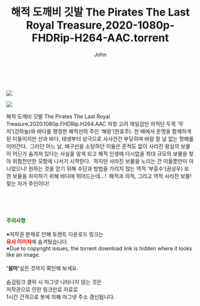 ﻿---
layout: post
title:  "    해적 도깨비 깃발 The Pirates  The Last Royal Treasure,2020-1080p-FHDRip-H264-AAC.torrent"
author: John
categories: [ 영화 ]
tags: [  ]
image: https://torrentrj54.com/uploadfile/full/4d4dede8dd7dcc7abb2b5ae0d45aa088e71b311a.jpg"/></p><p><img src="https://torrentrj54.com/uploadfile/full/d1379683811927cdd6472385bedfdff310df0715.jpg 
description: "    해적 도깨비 깃발 The Pirates  The Last Royal Treasure,2020-1080p-FHDRip-H264-AAC torrent 정보 공유"
toc: true
toc_sticky: true
---

<br>
<p><img src="https://torrentrj54.com/uploadfile/full/4d4dede8dd7dcc7abb2b5ae0d45aa088e71b311a.jpg"/></p><p><img src="https://torrentrj54.com/uploadfile/full/d1379683811927cdd6472385bedfdff310df0715.jpg"/></p>
 해적 도깨비 깃발 The Pirates  The Last Royal Treasure,2020.1080p.FHDRip.H264.AAC 자칭 고려 제일검인 의적단 두목 ‘무치’(강하늘)와 바다를 평정한 해적선의 주인 ‘해랑’(한효주). 한 배에서 운명을 함께하게 된 이들이지만 산과 바다, 태생부터 상극으로 사사건건 부딪히며 바람 잘 날 없는 항해를 이어간다.  그러던 어느 날, 왜구선을 소탕하던 이들은 흔적도 없이 사라진 왕실의 보물이 어딘가 숨겨져 있다는 사실을 알게 되고 해적 인생에 다시없을 최대 규모의 보물을 찾아 위험천만한 모험에 나서기 시작한다.  하지만 사라진 보물을 노리는 건 이들뿐만이 아니었으니! 원하는 것을 얻기 위해 수단과 방법을 가리지 않는 역적 ‘부흥수’(권상우) 또한 보물을 차지하기 위해 바다에 뛰어드는데...!  해적과 의적, 그리고 역적 사라진 보물! 찾는 자가 주인이다! 
    
<br><br><br>
<p data-ke-size="size16"><b><span style="color: green;">주의사항</span></b><br /><br />※저작권 문제로 인해 토렌트 다운로드 링크는<br /><b><span style="color: red;">유사 이미지</span></b>에 숨겨뒀습니다.<br />※Due to copyright issues, the torrent download link is hidden where it looks like an image.<br /><br /><b>'설마'</b>싶은 것까지 확인해 보세요.<br /><br />숨김링크 클릭 시 마그넷 나타나지 않는 것은<br />저작권으로 인한 링크만료 자료로<br />1시간 간격으로 봇에 의해 마그넷 주소 갱신됩니다.</p>
